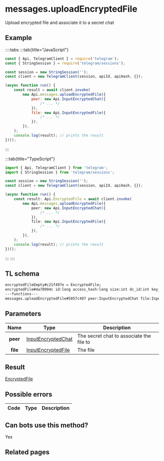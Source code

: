 # messages.uploadEncryptedFile

Upload encrypted file and associate it to a secret chat

## Example

::::tabs
:::tab{title="JavaScript"}

```js
const { Api, TelegramClient } = require('telegram');
const { StringSession } = require('telegram/sessions');

const session = new StringSession('');
const client = new TelegramClient(session, apiId, apiHash, {});

(async function run() {
    const result = await client.invoke(
        new Api.messages.uploadEncryptedFile({
            peer: new Api.InputEncryptedChat({
                /* ... */
            }),
            file: new Api.InputEncryptedFile({
                /* ... */
            }),
        }),
    );
    console.log(result); // prints the result
})();
```

:::

:::tab{title="TypeScript"}

```ts
import { Api, TelegramClient } from 'telegram';
import { StringSession } from 'telegram/sessions';

const session = new StringSession('');
const client = new TelegramClient(session, apiId, apiHash, {});

(async function run() {
    const result: Api.EncryptedFile = await client.invoke(
        new Api.messages.uploadEncryptedFile({
            peer: new Api.InputEncryptedChat({
                /* ... */
            }),
            file: new Api.InputEncryptedFile({
                /* ... */
            }),
        }),
    );
    console.log(result); // prints the result
})();
```

:::
::::

## TL schema

```txt
encryptedFileEmpty#c21f497e = EncryptedFile;
encryptedFile#4a70994c id:long access_hash:long size:int dc_id:int key_fingerprint:int = EncryptedFile;
---functions---
messages.uploadEncryptedFile#5057c497 peer:InputEncryptedChat file:InputEncryptedFile = EncryptedFile;
```

## Parameters

|   Name   | Type                                                                    | Description                              |
| :------: | ----------------------------------------------------------------------- | ---------------------------------------- |
| **peer** | [InputEncryptedChat](https://core.telegram.org/type/InputEncryptedChat) | The secret chat to associate the file to |
| **file** | [InputEncryptedFile](https://core.telegram.org/type/InputEncryptedFile) | The file                                 |

## Result

[EncryptedFile](https://core.telegram.org/type/EncryptedFile)

## Possible errors

| Code | Type | Description |
| :--: | ---- | ----------- |

## Can bots use this method?

Yes

## Related pages
